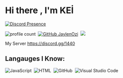 # Hi there , I'm KEİ 
[![Discord Presence](https://lanyard-profile-readme.vercel.app/api/276781786925891585 )](https://discord.com/users/276781786925891585) 

![profile count](https://komarev.com/ghpvc/?username=iKei-Wesly&color=red)&nbsp;
[![GitHub JaylenOzi](https://img.shields.io/github/followers/iKei-Wesly?label=follow&style=social)](https://github.com/iKei-Wesly)&nbsp;
<a href="https://instagram.com/kei_wesly"><img src="https://img.shields.io/badge/@kei_wesly-E4405F?style=flat&logo=Instagram&logoColor=white"/></a> &nbsp;

My Server
https://discord.gg/1440

## Langauges I Know:
![JavaScript](https://img.shields.io/badge/-JavaScript-05122A?style=flat&logo=javascript)&nbsp;
![HTML](https://img.shields.io/badge/-HTML-05122A?style=flat&logo=HTML5)&nbsp;
![GitHub](https://img.shields.io/badge/-GitHub-05122A?style=flat&logo=github)&nbsp;
![Visual Studio Code](https://img.shields.io/badge/-Visual%20Studio%20Code-05122A?style=flat&logo=visual-studio-code&logoColor=007ACC)&nbsp;



